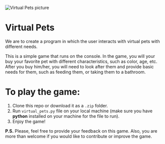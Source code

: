![Virtual Pets picture](http://cs.berea.edu/courses/csc236/images/virtual-pets.jpg)

# Virtual Pets

We are to create a program in which the user interacts with virtual pets with different needs.

This is a simple game that runs on the console. In the game, you will your buy your favorite pet with different characteristics, such as color, age, etc. After you buy him/her, you will need to look after them and provide basic needs for them, such as feeding them, or taking them to a bathroom. 

# To play the game:
1. Clone this repo or download it as a `.zip` folder. 
2. Run `virtual_pets.py` file on your local machine (make sure you have **python** installed on your machine for the file to run).
3. Enjoy the game!

**P.S.** Please, feel free to provide your feedback on this game. Also, you are more than welcome if you would like to contribute or improve the game.


